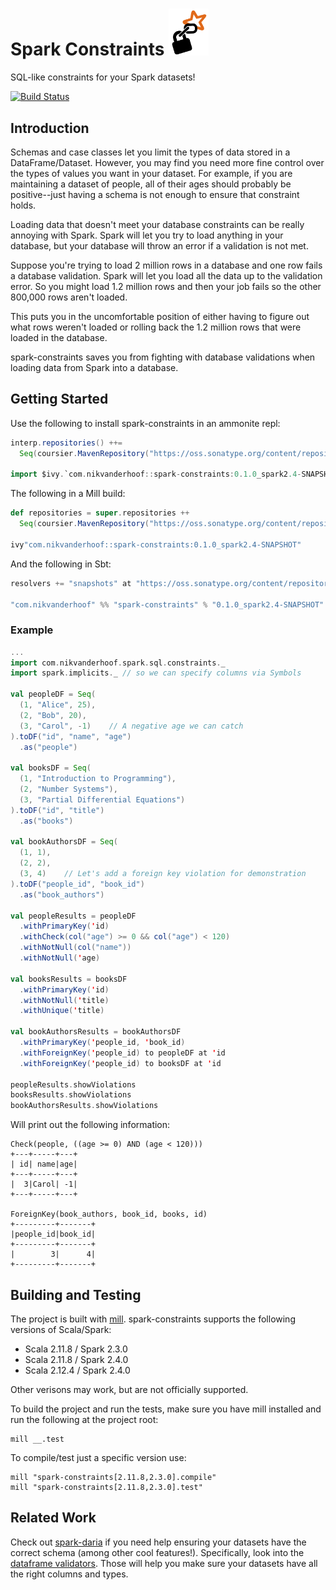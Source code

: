 # Spark Constraints <img src=./logo.png alt="spark-constraints" width="64">

SQL-like constraints for your Spark datasets!

[![Build Status](https://travis-ci.org/nvander1/spark-constraints.svg?branch=develop)](https://travis-ci.org/nvander1/spark-constraints)

## Introduction

Schemas and case classes let you limit the types of data stored in a
DataFrame/Dataset. However, you may find you need more fine control
over the types of values you want in your dataset. For example, if
you are maintaining a dataset of people, all of their ages should
probably be positive--just having a schema is not enough to ensure
that constraint holds.

Loading data that doesn't meet your database constraints can be really annoying with Spark.  Spark will let you try to load anything in your database, but your database will throw an error if a validation is not met.

Suppose you're trying to load 2 million rows in a database and one row fails a database validation.  Spark will let you load all the data up to the validation error.  So you might load 1.2 million rows and then your job fails so the other 800,000 rows aren't loaded.

This puts you in the uncomfortable position of either having to figure out what rows weren't loaded or rolling back the 1.2 million rows that were loaded in the database.

spark-constraints saves you from fighting with database validations when loading data from Spark into a database.

## Getting Started

Use the following to install spark-constraints in an ammonite repl:
```scala
interp.repositories() ++=
  Seq(coursier.MavenRepository("https://oss.sonatype.org/content/repositories/snapshots"))

import $ivy.`com.nikvanderhoof::spark-constraints:0.1.0_spark2.4-SNAPSHOT`
```

The following in a Mill build:
```scala
def repositories = super.repositories ++
  Seq(coursier.MavenRepository("https://oss.sonatype.org/content/repositories/snapshots"))

ivy"com.nikvanderhoof::spark-constraints:0.1.0_spark2.4-SNAPSHOT"
```

And the following in Sbt:
```scala
resolvers += "snapshots" at "https://oss.sonatype.org/content/repositories/snapshots"

"com.nikvanderhoof" %% "spark-constraints" % "0.1.0_spark2.4-SNAPSHOT"
```

### Example

```scala
...
import com.nikvanderhoof.spark.sql.constraints._
import spark.implicits._ // so we can specify columns via Symbols

val peopleDF = Seq(
  (1, "Alice", 25),
  (2, "Bob", 20),
  (3, "Carol", -1)    // A negative age we can catch
).toDF("id", "name", "age")
  .as("people")

val booksDF = Seq(
  (1, "Introduction to Programming"),
  (2, "Number Systems"),
  (3, "Partial Differential Equations")
).toDF("id", "title")
  .as("books")

val bookAuthorsDF = Seq(
  (1, 1),
  (2, 2),
  (3, 4)    // Let's add a foreign key violation for demonstration
).toDF("people_id", "book_id")
  .as("book_authors")

val peopleResults = peopleDF
  .withPrimaryKey('id)
  .withCheck(col("age") >= 0 && col("age") < 120)
  .withNotNull(col("name"))
  .withNotNull('age)

val booksResults = booksDF
  .withPrimaryKey('id)
  .withNotNull('title)
  .withUnique('title)

val bookAuthorsResults = bookAuthorsDF
  .withPrimaryKey('people_id, 'book_id)
  .withForeignKey('people_id) to peopleDF at 'id
  .withForeignKey('people_id) to booksDF at 'id

peopleResults.showViolations
booksResults.showViolations
bookAuthorsResults.showViolations
```

Will print out the following information:

```
Check(people, ((age >= 0) AND (age < 120)))
+---+-----+---+
| id| name|age|
+---+-----+---+
|  3|Carol| -1|
+---+-----+---+

ForeignKey(book_authors, book_id, books, id)
+---------+-------+
|people_id|book_id|
+---------+-------+
|        3|      4|
+---------+-------+
```

## Building and Testing
The project is built with [mill](https://github.com/lihaoyi/mill).
spark-constraints supports the following versions of Scala/Spark:

- Scala 2.11.8 / Spark 2.3.0
- Scala 2.11.8 / Spark 2.4.0
- Scala 2.12.4 / Spark 2.4.0

Other verisons may work, but are not officially supported.

To build the project and run the tests, make sure you have mill installed
and run the following at the project root:

```
mill __.test
```

To compile/test just a specific version use:

```
mill "spark-constraints[2.11.8,2.3.0].compile"
mill "spark-constraints[2.11.8,2.3.0].test"
```

## Related Work

Check out [spark-daria](https://github.com/MrPowers/spark-daria) if you need
help ensuring your datasets have the correct schema (among other cool features!).
Specifically, look into the [dataframe validators](https://github.com/MrPowers/spark-daria#dataframe-validators).
Those will help you make sure your datasets have all the right columns and types.
